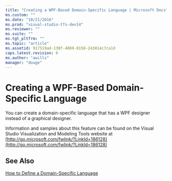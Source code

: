 ```yaml
---
title: "Creating a WPF-Based Domain-Specific Language | Microsoft Docs"
ms.custom: ""
ms.date: "10/21/2016"
ms.prod: "visual-studio-tfs-dev14"
ms.reviewer: ""
ms.suite: ""
ms.tgt_pltfrm: ""
ms.topic: "article"
ms.assetid: 917519ad-138f-4869-8158-243014c7ca1d
caps.latest.revision: 6
ms.author: "awills"
manager: "douge"
---
```

# Creating a WPF-Based Domain-Specific Language
You can create a domain-specific language that has a WPF designer instead of a graphical designer.  
  
 Information and samples about this feature can be found on the Visual Studio Visualization and Modeling Tools website at [http://go.microsoft.com/fwlink/?LinkId=186128](http://go.microsoft.com/fwlink/?LinkId=186128)  
  
## See Also  
 [How to Define a Domain-Specific Language](../modeling/how-to-define-a-domain-specific-language.md)